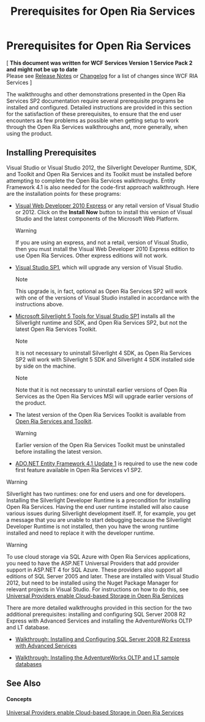 ﻿---
title: Prerequisites for Open Ria Services
TOCTitle: Prerequisites for Open Ria Services
ms:assetid: 020b56fc-f5da-40d7-9324-f8e0b2639f6e
ms:mtpsurl: https://msdn.microsoft.com/en-us/library/Gg512106(v=VS.91)
ms:contentKeyID: 33703436
ms.date: 08/19/2013
mtps_version: v=VS.91
---

# Prerequisites for Open Ria Services

\[ **This document was written for WCF Services Version 1 Service Pack 2 and might not be up to date** <br />
Please see [Release Notes](https://github.com/OpenRIAServices/OpenRiaServices/releases) or [Changelog](https://github.com/OpenRIAServices/OpenRiaServices/blob/main/Changelog.md) for a list of changes since WCF RIA Services \]

The walkthroughs and other demonstrations presented in the Open Ria Services SP2 documentation require several prerequisite programs be installed and configured. Detailed instructions are provided in this section for the satisfaction of these prerequisites, to ensure that the end user encounters as few problems as possible when getting setup to work through the Open Ria Services walkthroughs and, more generally, when using the product.

## Installing Prerequisites

Visual Studio or Visual Studio 2012, the Silverlight Developer Runtime, SDK, and Toolkit and Open Ria Services and its Toolkit must be installed before attempting to complete the Open Ria Services walkthroughs. Entity Framework 4.1 is also needed for the code-first approach walkthrough. Here are the installation points for these programs:

  - [Visual Web Developer 2010 Express](http://go.microsoft.com/fwlink/?linkid=230955) or any retail version of Visual Studio or 2012. Click on the **Install Now** button to install this version of Visual Studio and the latest components of the Microsoft Web Platform.
    

    > [!WARNING]
    > If you are using an express, and not a retail, version of Visual Studio, then you must install the Visual Web Developer 2010 Express edition to use Open Ria Services. Other express editions will not work.


  - [Visual Studio SP1](http://go.microsoft.com/fwlink/?linkid=230766), which will upgrade any version of Visual Studio.
    

    > [!NOTE]
    > This upgrade is, in fact, optional as Open Ria Services SP2 will work with one of the versions of Visual Studio installed in accordance with the instructions above.


  - [Microsoft Silverlight 5 Tools for Visual Studio SP1](http://www.microsoft.com/en-us/download/details.aspx?id=28358) installs all the Silverlight runtime and SDK, and Open Ria Services SP2, but not the latest Open Ria Services Toolkit.
    

    > [!NOTE]
    > It is not necessary to uninstall Silverlight 4 SDK, as Open Ria Services SP2 will work with Silverlight 5 SDK and Silverlight 4 SDK installed side by side on the machine.

    

    > [!NOTE]
    > Note that it is not necessary to uninstall earlier versions of Open Ria Services as the Open Ria Services MSI will upgrade earlier versions of the product.


  - The latest version of the Open Ria Services Toolkit is available from [Open Ria Services and Toolkit](http://go.microsoft.com/fwlink/?linkid=230771).
    

    > [!WARNING]
    > Earlier version of the Open Ria Services Toolkit must be uninstalled before installing the latest version.


  - [ADO.NET Entity Framework 4.1 Update 1](http://go.microsoft.com/fwlink/?linkid=230772) is required to use the new code first feature available in Open Ria Services v1 SP2.


> [!WARNING]
> Silverlight has two runtimes: one for end users and one for developers. Installing the Silverlight Developer Runtime is a precondition for installing Open Ria Services. Having the end user runtime installed will also cause various issues during Silverlight development itself. If, for example, you get a message that you are unable to start debugging because the Silverlight Developer Runtime is not installed, then you have the wrong runtime installed and need to replace it with the developer runtime.



> [!WARNING]
> To use cloud storage via SQL Azure with Open Ria Services applications, you need to have the ASP.NET Universal Providers that add provider support in ASP.NET 4 for SQL Azure. These providers also support all editions of SQL Server 2005 and later. These are installed with Visual Studio 2012, but need to be installed using the Nuget Package Manager for relevant projects in Visual Studio. For instructions on how to do this, see <A href="dn433232(v=vs.91).md">Universal Providers enable Cloud-based Storage in Open Ria Services</A>


There are more detailed walkthroughs provided in this section for the two additional prerequisites: installing and configuring SQL Server 2008 R2 Express with Advanced Services and installing the AdventureWorks OLTP and LT database.

  - [Walkthrough: Installing and Configuring SQL Server 2008 R2 Express with Advanced Services](./gg512108)

  - [Walkthrough: Installing the AdventureWorks OLTP and LT sample databases](./gg512107)

## See Also

#### Concepts

[Universal Providers enable Cloud-based Storage in Open Ria Services](./dn433232)

